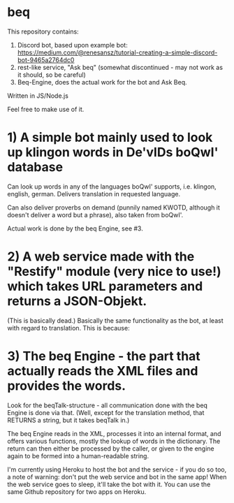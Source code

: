 # beq

This repository contains:
1) Discord bot, based upon example bot: https://medium.com/@renesansz/tutorial-creating-a-simple-discord-bot-9465a2764dc0
2) rest-like service, "Ask beq" (somewhat discontinued - may not work as it should, so be careful)
3) Beq-Engine, does the actual work for the bot and Ask Beq.

Written in JS/Node.js

Feel free to make use of it.

# 1) A simple bot mainly used to look up klingon words in De'vIDs boQwI' database
Can look up words in any of the languages boQwI' supports, i.e. klingon, english, german. Delivers translation in requested language.

Can also deliver proverbs on demand (punnily named KWOTD, although it doesn't deliver a word but a phrase), also taken from boQwI'.

Actual work is done by the beq Engine, see #3.

# 2) A web service made with the "Restify" module (very nice to use!) which takes URL parameters and returns a JSON-Objekt.
(This is basically dead.)
Basically the same functionality as the bot, at least with regard to translation.
This is because:

# 3) The beq Engine - the part that actually reads the XML files and provides the words.
Look for the beqTalk-structure - all communication done with the beq Engine is done via that.
(Well, except for the translation method, that RETURNS a string, but it takes beqTalk in.)

The beq Engine reads in the XML, processes it into an internal format, and offers various functions, mostly the lookup of words in the dictionary.
The return can then either be processed by the caller, or given to the engine again to be formed into a human-readable string.


I'm currently using Heroku to host the bot and the service - if you do so too, a note of warning: don't put the web service and bot in the same app!
When the web service goes to sleep, it'll take the bot with it. You can use the same Github repository for two apps on Heroku.
